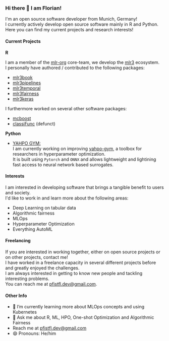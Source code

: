 ### Hi there 👋 I am Florian!
I'm an open source software developer from Munich, Germany! <br>
I currently actively develop open source software mainly in R and Python.
Here you can find my current projects and research interests!

#### Current Projects

**R**

I am a member of the [mlr-org]() core-team, we develop the [mlr3]() ecosystem.<br>
I personally have authored / contributed to the following packages:
- [mlr3book](https://github.com/mlr-org/mlr3book)
- [mlr3pipelines](https://github.com/mlr-org/mlr3pipelines)
- [mlr3temporal](https://github.com/mlr-org/mlr3temporal)
- [mlr3fairness](https://github.com/mlr-org/mlr3fairness)
- [mlr3keras](https://github.com/mlr-org/mlr3keras)

I furthermore worked on several other software packages:
- [mcboost]()
- [classiFunc](https://github.com/maierhofert/classiFunc) (defunct)


**Python**

-  [YAHPO GYM:](https://github.com/slds-lmu/yahpo-gym) <br>
  I am currently working on improving [yahpo-gym](https://github.com/slds-lmu/yahpo-gym), a toolbox for researchers in hyperparameter optimization.<br>
  It is built using `Pytorch` and `ONNX` and allows lightweight and lightining fast access to neural network based surrogates.

#### Interests

I am interested in developing software that brings a tangible benefit to users and society.<br>
I'd like to work in and learn more about the following areas:
- Deep Learning on tabular data
- Algorithmic fairness
- MLOps
- Hyperparameter Optimization
- Everything AutoML

#### Freelancing

If you are interested in working together, either on open source projects or on other projects, contact me!<br>
I have worked in a freelance capacity in several different projects before and greatly enjoyed the challenges.<br>
I am always interested in getting to know new people and tackling interesting problems.<br>
You can reach me at pfistfl.dev@gmail.com.


#### Other Info

- 🌱 I’m currently learning more about MLOps concepts and using Kubernetes
- 💬 Ask me about R, ML, HPO, One-shot Optimization and Algorithmic Fairness
- Reach me at pfistfl.dev@gmail.com
- 😄 Pronouns: He/him
